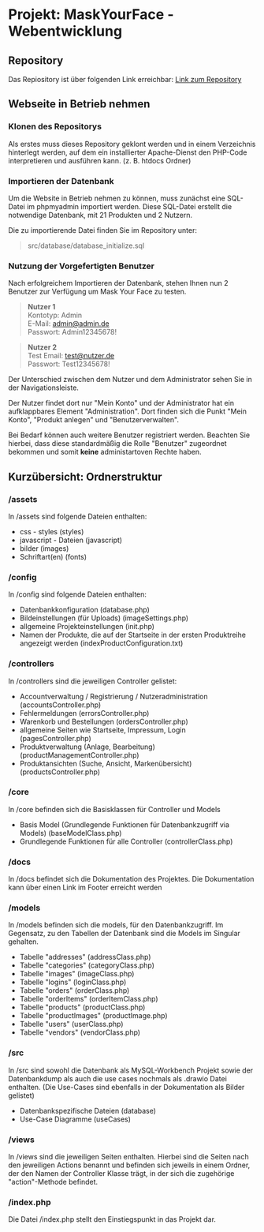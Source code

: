 # Projekt: MaskYourFace - Webentwicklung
## Repository

Das Repiository ist über folgenden Link erreichbar:
[Link zum Repository](https://github.com/Avartos/WebProjekt)

## Webseite in Betrieb nehmen

### Klonen des Repositorys

Als erstes muss dieses Repository geklont werden und in einem Verzeichnis hinterlegt werden, auf dem ein installierter Apache-Dienst den PHP-Code interpretieren und ausführen kann. (z. B. htdocs Ordner)

### Importieren der Datenbank

Um die Website in Betrieb nehmen zu können, muss zunächst eine SQL-Datei im phpmyadmin importiert werden. Diese SQL-Datei erstellt die notwendige Datenbank, mit 21 Produkten und 2 Nutzern.

Die zu importierende Datei finden Sie im Repository unter:  
>src/database/database_initialize.sql

### Nutzung der Vorgefertigten Benutzer  

Nach erfolgreichem Importieren der Datenbank, stehen Ihnen nun 2 Benutzer zur Verfügung um Mask Your Face zu testen.  

>**Nutzer 1**  
>Kontotyp: Admin  
>E-Mail: admin@admin.de  
>Passwort: Admin12345678!
<!--  -->
>**Nutzer 2**  
>Test
>Email: test@nutzer.de  
>Passwort: Test12345678!
  
Der Unterschied zwischen dem Nutzer und dem Administrator sehen Sie in der Navigationsleiste.

Der Nutzer findet dort nur "Mein Konto" und der Administrator hat ein aufklappbares Element "Administration". Dort finden sich die Punkt "Mein Konto", "Produkt anlegen" und "Benutzerverwalten".

Bei Bedarf können auch weitere Benutzer registriert werden. Beachten Sie hierbei, dass diese standardmäßig die Rolle "Benutzer" zugeordnet bekommen und somit **keine** administartoven Rechte haben.

## Kurzübersicht: Ordnerstruktur

### /assets
In /assets sind folgende Dateien enthalten:
- css - styles (styles)
- javascript - Dateien (javascript)
- bilder (images)
- Schriftart(en) (fonts)

### /config
In /config sind folgende Dateien enthalten:
- Datenbankkonfiguration (database.php)
- Bildeinstellungen (für Uploads) (imageSettings.php)
- allgemeine Projekteinstellungen (init.php)
- Namen der Produkte, die auf der Startseite in der ersten Produktreihe angezeigt werden (indexProductConfiguration.txt)

### /controllers
In /controllers sind die jeweiligen Controller gelistet:

- Accountverwaltung / Registrierung / Nutzeradministration (accountsController.php)
- Fehlermeldungen (errorsController.php)
- Warenkorb und Bestellungen (ordersController.php)
- allgemeine Seiten wie Startseite, Impressum, Login (pagesController.php)
- Produktverwaltung (Anlage, Bearbeitung) (productManagementController.php)
- Produktansichten (Suche, Ansicht, Markenübersicht) (productsController.php)

### /core
In /core befinden sich die Basisklassen für Controller und Models

- Basis Model (Grundlegende Funktionen für Datenbankzugriff via Models) (baseModelClass.php)
- Grundlegende Funktionen für alle Controller (controllerClass.php)

### /docs
In /docs befindet sich die Dokumentation des Projektes. Die Dokumentation kann über einen Link im Footer erreicht werden

### /models
In /models befinden sich die models, für den Datenbankzugriff. Im Gegensatz, zu den Tabellen der Datenbank sind die Models im Singular gehalten.

- Tabelle "addresses" (addressClass.php)
- Tabelle "categories" (categoryClass.php)
- Tabelle "images" (imageClass.php)
- Tabelle "logins" (loginClass.php)
- Tabelle "orders" (orderClass.php)
- Tabelle "orderItems" (orderItemClass.php)
- Tabelle "products" (productClass.php)
- Tabelle "productImages" (productImage.php)
- Tabelle "users" (userClass.php)
- Tabelle "vendors" (vendorClass.php)

### /src
In /src sind sowohl die Datenbank als MySQL-Workbench Projekt sowie der Datenbankdump als auch die use cases nochmals als .drawio Datei enthalten. (Die Use-Cases sind ebenfalls in der Dokumentation als Bilder gelistet)

- Datenbankspezifische Dateien (database)
- Use-Case Diagramme (useCases)

### /views
In /views sind die jeweiligen Seiten enthalten. Hierbei sind die Seiten nach den jeweiligen Actions benannt und befinden sich jeweils in einem Ordner, der den Namen der Controller Klasse trägt, in der sich die zugehörige "action"-Methode befindet.

### /index.php
Die Datei /index.php stellt den Einstiegspunkt in das Projekt dar.